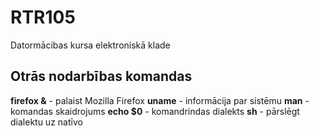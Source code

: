 # RTR105
Datormācibas kursa elektroniskā klade
## Otrās nodarbības komandas
**firefox &** - palaist Mozilla Firefox
**uname** - informācija par sistēmu
**man** - komandas skaidrojums
**echo $0** - komandrindas dialekts
**sh** - pārslēgt dialektu uz natīvo
